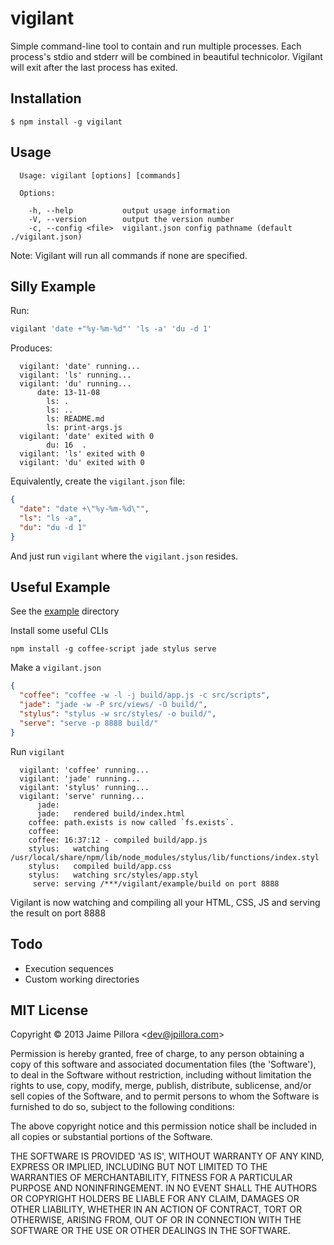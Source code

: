 # vigilant

  Simple command-line tool to contain and run multiple processes. Each process's stdio and stderr will be combined in beautiful technicolor. Vigilant will exit after the last process has exited.

## Installation

    $ npm install -g vigilant

## Usage

```
  Usage: vigilant [options] [commands]

  Options:

    -h, --help           output usage information
    -V, --version        output the version number
    -c, --config <file>  vigilant.json config pathname (default ./vigilant.json)
```

Note: Vigilant will run all commands if none are specified.

## Silly Example

Run:
``` sh
vigilant 'date +"%y-%m-%d"' 'ls -a' 'du -d 1'
```

Produces:
```
  vigilant: 'date' running...
  vigilant: 'ls' running...
  vigilant: 'du' running...
      date: 13-11-08
        ls: .
        ls: ..
        ls: README.md
        ls: print-args.js
  vigilant: 'date' exited with 0
        du: 16  .
  vigilant: 'ls' exited with 0
  vigilant: 'du' exited with 0
```

Equivalently, create the `vigilant.json` file:

``` json
{
  "date": "date +\"%y-%m-%d\"",
  "ls": "ls -a",
  "du": "du -d 1"
}
```

And just run `vigilant` where the `vigilant.json` resides.

## Useful Example

See the [example](./example) directory

Install some useful CLIs

`npm install -g coffee-script jade stylus serve`

Make a `vigilant.json`

``` json
{
  "coffee": "coffee -w -l -j build/app.js -c src/scripts",
  "jade": "jade -w -P src/views/ -O build/",
  "stylus": "stylus -w src/styles/ -o build/",
  "serve": "serve -p 8888 build/"
}
```

Run `vigilant`

```
  vigilant: 'coffee' running...
  vigilant: 'jade' running...
  vigilant: 'stylus' running...
  vigilant: 'serve' running...
      jade: 
      jade:   rendered build/index.html
    coffee: path.exists is now called `fs.exists`.
    coffee: 
    coffee: 16:37:12 - compiled build/app.js
    stylus:   watching /usr/local/share/npm/lib/node_modules/stylus/lib/functions/index.styl
    stylus:   compiled build/app.css
    stylus:   watching src/styles/app.styl
     serve: serving /***/vigilant/example/build on port 8888
```

Vigilant is now watching and compiling all your HTML, CSS, JS and serving the result on port 8888

## Todo

* Execution sequences
* Custom working directories

## MIT License

Copyright © 2013 Jaime Pillora &lt;dev@jpillora.com&gt;

Permission is hereby granted, free of charge, to any person obtaining
a copy of this software and associated documentation files (the
'Software'), to deal in the Software without restriction, including
without limitation the rights to use, copy, modify, merge, publish,
distribute, sublicense, and/or sell copies of the Software, and to
permit persons to whom the Software is furnished to do so, subject to
the following conditions:

The above copyright notice and this permission notice shall be
included in all copies or substantial portions of the Software.

THE SOFTWARE IS PROVIDED 'AS IS', WITHOUT WARRANTY OF ANY KIND,
EXPRESS OR IMPLIED, INCLUDING BUT NOT LIMITED TO THE WARRANTIES OF
MERCHANTABILITY, FITNESS FOR A PARTICULAR PURPOSE AND NONINFRINGEMENT.
IN NO EVENT SHALL THE AUTHORS OR COPYRIGHT HOLDERS BE LIABLE FOR ANY
CLAIM, DAMAGES OR OTHER LIABILITY, WHETHER IN AN ACTION OF CONTRACT,
TORT OR OTHERWISE, ARISING FROM, OUT OF OR IN CONNECTION WITH THE
SOFTWARE OR THE USE OR OTHER DEALINGS IN THE SOFTWARE.
